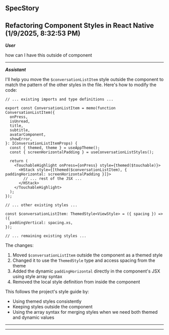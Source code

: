 ## SpecStory

## Refactoring Component Styles in React Native (1/9/2025, 8:32:53 PM)

_**User**_

how can I have this outside of component

---

_**Assistant**_

I'll help you move the `$conversationListItem` style outside the component to match the pattern of the other styles in the file. Here's how to modify the code:

```typescript:features/conversation-list/components/conversation-list-item/conversation-list-item.tsx
// ... existing imports and type definitions ...

export const ConversationListItem = memo(function ConversationListItem({
  onPress,
  isUnread,
  title,
  subtitle,
  avatarComponent,
  showError,
}: IConversationListItemProps) {
  const { themed, theme } = useAppTheme();
  const { screenHorizontalPadding } = useConversationListStyles();

  return (
    <TouchableHighlight onPress={onPress} style={themed($touchable)}>
      <HStack style={[themed($conversationListItem), { paddingHorizontal: screenHorizontalPadding }]}>
        // ... rest of the JSX ...
      </HStack>
    </TouchableHighlight>
  );
});

// ... other existing styles ...

const $conversationListItem: ThemedStyle<ViewStyle> = ({ spacing }) => ({
  paddingVertical: spacing.xs,
});

// ... remaining existing styles ...
```

The changes:
1. Moved `$conversationListItem` outside the component as a themed style
2. Changed it to use the `ThemedStyle` type and access spacing from the theme
3. Added the dynamic `paddingHorizontal` directly in the component's JSX using style array syntax
4. Removed the local style definition from inside the component

This follows the project's style guide by:
- Using themed styles consistently
- Keeping styles outside the component
- Using the array syntax for merging styles when we need both themed and dynamic values

---



---

